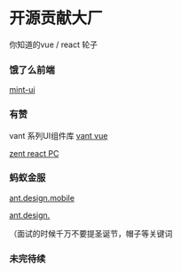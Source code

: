 # 开源贡献大厂

你知道的vue / react 轮子

### 饿了么前端 

[mint-ui](https://mint-ui.github.io/docs/#/zh-cn2)

### 有赞

vant 系列UI组件库
[vant vue](https://youzan.github.io/vant/?source=vuejsorg#/zh-CN/)

[zent react PC](https://youzan.github.io/zent/zh/guides/install)


### 蚂蚁金服

[ant.design.mobile](https://mobile.ant.design/)

[ant.design.](https://ant.design/index-cn)

（面试的时候千万不要提圣诞节，帽子等关键词


### 未完待续


